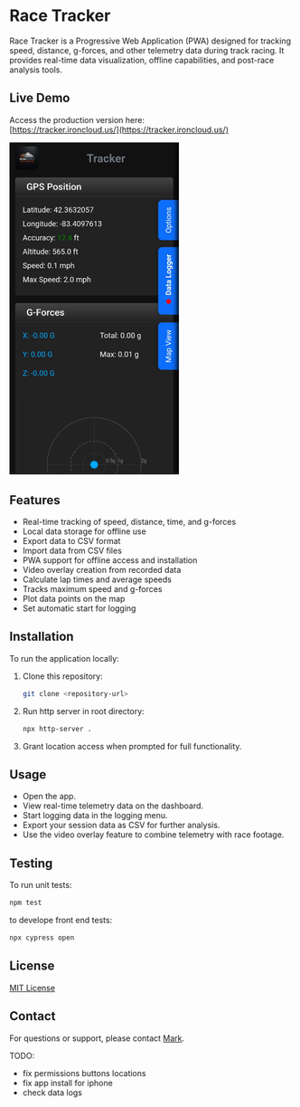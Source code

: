 # Race Tracker

Race Tracker is a Progressive Web Application (PWA) designed for tracking speed, distance, g-forces, and other telemetry data during track racing. It provides real-time data visualization, offline capabilities, and post-race analysis tools.

## Live Demo

Access the production version here:  
[https://tracker.ironcloud.us/](https://tracker.ironcloud.us/)

<img src=ref/Screenshot_20250525.jpg style="width: 300px;" >

## Features

- Real-time tracking of speed, distance, time, and g-forces
- Local data storage for offline use
- Export data to CSV format
- Import data from CSV files
- PWA support for offline access and installation
- Video overlay creation from recorded data
- Calculate lap times and average speeds
- Tracks maximum speed and g-forces
- Plot data points on the map
- Set automatic start for logging

## Installation

To run the application locally:

1. Clone this repository:
    ```bash
    git clone <repository-url>
    ```
2. Run http server in root directory:
    ```bash
    npx http-server .
    ```
3. Grant location access when prompted for full functionality.

## Usage

- Open the app.
- View real-time telemetry data on the dashboard.
- Start logging data in the logging menu.
- Export your session data as CSV for further analysis.
- Use the video overlay feature to combine telemetry with race footage.

## Testing

To run unit tests:
```bash
npm test
```

to develope front end tests:
```bash
npx cypress open
```

## License

[MIT License](LICENSE)

## Contact

For questions or support, please contact [Mark](mailto:mwottreng@yahoo.com).

TODO:
- fix permissions buttons locations
- fix app install for iphone
- check data logs
